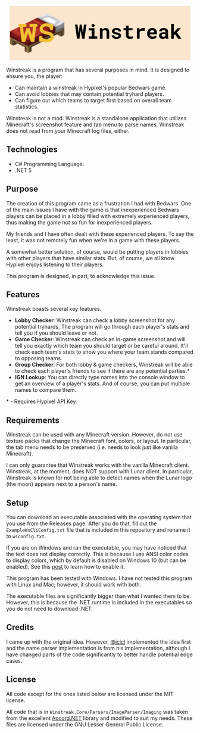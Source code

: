 <p align="center">
  <img src="https://github.com/ewang2002/Winstreak.NET/blob/master/ws_github.png" alt="Winstreak Introduction"/>
</p>

Winstreak is a program that has several purposes in mind. It is designed to ensure you, the player:
- Can maintain a winstreak in Hypixel's popular Bedwars game. 
- Can avoid lobbies that may contain potential tryhard players.
- Can figure out which teams to target first based on overall team statistics. 

Winstreak is not a mod. Winstreak is a standalone application that utilizes Minecraft's screenshot feature and tab menu to parse names. Winstreak does not read from your Minecraft log files, either. 

## Technologies
- C# Programming Language.
- .NET 5 

## Purpose
The creation of this program came as a frustration I had with Bedwars. One of the main issues I have with the game is that inexperienced Bedwars players can be placed in a lobby filled with extremely experienced players, thus making the game not so fun for inexperienced players.

My friends and I have often dealt with these experienced players. To say the least, it was not remotely fun when we're in a game with these players. 

A somewhat better solution, of course, would be putting players in lobbies with other players that have similar stats. But, of course, we all know Hypixel enjoys listening to their players.

This program is designed, in part, to acknowledge this issue. 

## Features
Winstreak boasts several key features.
- **Lobby Checker**: Winstreak can check a lobby screenshot for any potential tryhards. The program will go through each player's stats and tell you if you should leave or not.
- **Game Checker**: Winstreak can check an in-game screenshot and will tell you exactly which team you should target or be careful around. It'll check each team's stats to show you where your team stands compared to opposing teams.
- **Group Checker**: For both lobby & game checkers, Winstreak will be able to check each player's friends to see if there are any potential parties.*
- **IGN Lookup**: You can directly type names into the console window to get an overview of a player's stats. And of course, you can put multiple names to compare them.

\* - Requires Hypixel API Key.

## Requirements
Winstreak can be used with any Minecraft version. However, do not use texture packs that change the Minecraft font, colors, or layout. In particular, the tab menu needs to be preserved (i.e. needs to look just like vanilla Minecraft).

I can only guarantee that Winstreak works with the vanilla Minecraft client. Winstreak, at the moment, does NOT support with Lunar client. In particular, Winstreak is known for not being able to detect names when the Lunar logo (the moon) appears next to a person's name. 

## Setup
You can download an executable associated with the operating system that you use from the Releases page. After you do that, fill out the `ExampleWsCliConfig.txt` file that is included in this repository and rename it to `wsconfig.txt`.

If you are on Windows and ran the executable, you may have noticed that the text does not display correctly. This is because I use ANSI color codes to display colors, which by default is disabled on Windows 10 (but can be enabled). See this [post](https://superuser.com/a/1300251) to learn how to enable it.

This program has been tested with Windows. I have not tested this program with Linux and Mac; however, it should work with both.

The executable files are significantly bigger than what I wanted them to be. However, this is because the .NET runtime is included in the executables so you do not need to download .NET. 

## Credits
I came up with the original idea. However, [@icicl](https://github.com/icicl/) implemented the idea first and the name parser implementation is from his implementation, although I have changed parts of the code significantly to better handle potential edge cases.

## License
All code except for the ones listed below are licensed under the MIT license.

All code that is in `Winstreak.Core/Parsers/ImageParser/Imaging` was taken from the excellent [Accord.NET](https://github.com/accord-net/framework) library and modified to suit my needs. These files are licensed under the GNU Lesser General Public License.